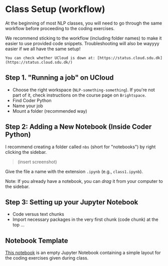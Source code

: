 # Class Setup (workflow)
At the beginning of most NLP classes, you will need to go through the same workflow before proceeding to the coding exercises.

We recommend sticking to the workflow (including folder names) to make it easier to use provided code snippets. Troubleshooting will also be wayyyy easier if we all have the same setup!

```{tip} 
You can check whether UCloud is down at: [https://status.cloud.sdu.dk](https://status.cloud.sdu.dk/)
```

## Step 1. "Running a job" on UCloud
- Choose the right workspace (`NLP-something-something`). If you're not part of it, check instructions on the course page on `Brightspace`. 
- Find Coder Python
- Name your job 
- Mount a folder (recommended way)

## Step 2: Adding a New Notebook (Inside Coder Python)
I recommend creating a folder called `nbs` (short for "notebooks") by right clicking the sidebar. 

> (insert screenshot)

Give the file a name with the extension `.ipynb` (e.g., `class1.ipynb`). 

Note: If you already have a notebook, you can *drag* it from your computer to the sidebar.

## Step 3: Setting up your Jupyter Notebook
- Code versus text chunks
- Import necessary packages in the very first chunk (code chunk) at the top ... 

## Notebook Template
[This notebook]() is an empty Jupyter Notebook containing a simple layout for the coding exercises given during class.

